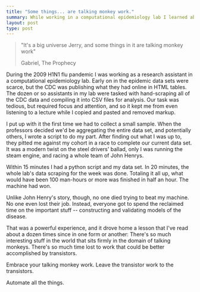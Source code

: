 ```yaml
---
title: "Some things... are talking monkey work."
summary: While working in a computational epidemiology lab I learned about the power of automation.
layout: post
type: post
---
```


> "It's a big universe Jerry, and some things in it are talking monkey work"
>
> Gabriel, The Prophecy

During the 2009 H1N1 flu pandemic I was working as a research assistant in a computational epidemiology lab. Early on in the epidemic data sets were scarce, but the CDC was publishing what they had online in HTML tables. The dozen or so assistants in my lab were tasked with hand-scraping all of the CDC data and compiling it into CSV files for analysis. Our task was tedious, but required focus and attention, and so it kept me from even listening to a lecture while I copied and pasted and removed markup.

I put up with it the first time we had to collect a small sample. When the professors decided we'd be aggregating the entire data set, and potentially others, I wrote a script to do my part. After finding out what I was up to, they pitted me against my cohort in a race to complete our current data set. It was a modern twist on the steel drivers' ballad, only I was running the steam engine, and racing a whole team of John Henrys.

Within 15 minutes I had a python script and my data set. In 20 minutes, the whole lab's data scraping for the week was done. Totaling it all up, what would have been 100 man-hours or more was finished in half an hour. The machine had won.

Unlike John Henry's story, though, no one died trying to beat my machine. No one even lost their job. Instead, everyone got to spend the reclaimed time on the important stuff -- constructing and validating models of the disease.

That was a powerful experience, and it drove home a lesson that I've read about a dozen times since in one form or another: There's so much interesting stuff in the world that sits firmly in the domain of talking monkeys. There's so much time lost to work that could be better accomplished by transistors.

Embrace your talking monkey work. Leave the transistor work to the transistors.

Automate all the things.
